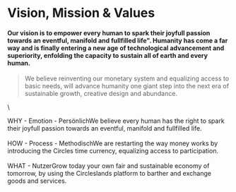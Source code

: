 # Vision, Mission & Values

#### Our vision is to empower every human to spark their joyfull passion towards an eventful, manifold and fullfilled life". Humanity has come a far way and is finally entering a new age of technological advancement and superiority, enfolding the capacity to sustain all of earth and every human.



> We believe reinventing our monetary system and equalizing access to basic needs, will advance humanity one giant step into the next era of sustainable growth, creative design and abundance.



\


WHY - Emotion - PersönlichWe believe every human has the right to spark their joyfull passion towards an eventful, manifold and fullfilled life.\
\
HOW - Process - MethodischWe are restarting the way money works by introducing the Circles time currency, equalizing access to participation.\
\
WHAT - NutzerGrow today your own fair and sustainable economy of tomorrow, by using the Circleslands platform to barther and exchange goods and services.

#### &#x20;
